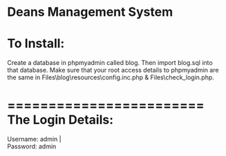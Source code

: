 Deans Management System 
========================
To Install:
========================
Create a database in phpmyadmin called blog. Then import blog.sql into that database. Make sure that your root access details to phpmyadmin are the same in Files\blog\resources\config.inc.php & Files\check_login.php. 

========================
The Login Details:
========================
Username: admin  |  
Password: admin




